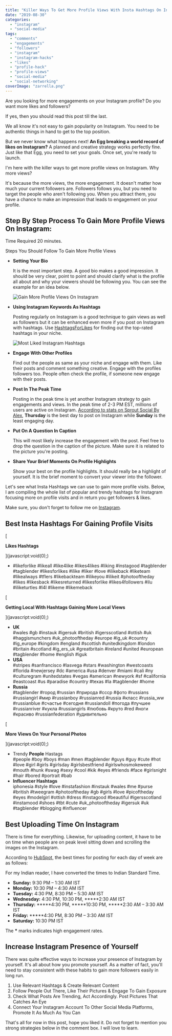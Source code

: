 ```yaml
---
title: "Killer Ways To Get More Profile Views With Insta Hashtags On Instagram"
date: "2019-08-30"
categories: 
  - "instagram"
  - "social-media"
tags: 
  - "comments"
  - "engagements"
  - "followers"
  - "instagram"
  - "instagram-hacks"
  - "likes"
  - "profile-hack"
  - "profile-views"
  - "social-media"
  - "social-networking"
coverImage: "zarrella.png"
---
```


Are you looking for more engagements on your Instagram profile? Do you want more likes and followers?

If yes, then you should read this post till the last.

We all know it's not easy to gain popularity on Instagram. You need to be authentic things in hand to get to the top position.

But we never know what happens next! **An Egg breaking a world record of likes on Instagram?** A planned and creative strategy works perfectly fine. Just like that Egg, you need to set your goals. Once set, you're ready to launch.

I'm here with the killer ways to get more profile views on Instagram. Why more views?

It's because the more views, the more engagement. It doesn't matter how much your current followers are. Followers follows you, but you need to target the people who aren't following you. When you attract them, you have a chance to make an impression that leads to engagement on your profile.

## Step By Step Process To Gain More Profile Views On Instagram:

Time Required 20 minutes.

Steps You Should Follow To Gain More Profile Views

- **Setting Your Bio**
    
    It is the most important step. A good bio makes a good impression. It should be very clear, point to point and should clarify what is the profile all about and why your viewers should be following you. You can see the example for an idea below.  
      
    ![Gain More Profile Views On Instagram](images/992713227b65861060aeea869a882a4f.jpg)
    
- **Using Instagram Keywords As Hashtags**
    
    Posting regularly on Instagram is a good technique to gain views as well as followers but it can be enhanced even more if you post on Instagram with hashtags. Use [HashtagsForLikes](https://www.hashtagsforlikes.co/) for finding out the top-rated hashtags in your niche.  
      
    ![Most Liked Instagram Hashtags](images/zarrella.png)
    
- **Engage With Other Profiles**
    
    Find out the people as same as your niche and engage with them. Like their posts and comment something creative. Engage with the profiles followers too. People often check the profile, if someone new engage with their posts.  
    
- **Post In The Peak Time**
    
    Posting in the peak time is yet another Instagram strategy to gain engagements and views. In the peak time of 2-3 PM EST, millions of users are active on Instagram. [According to stats on Sprout Social By Alex](https://sproutsocial.com/insights/best-times-to-post-on-social-media/#instagram), **Thursday** is the best day to post on Instagram while **Sunday** is the least engaging day.  
    
- **Put On A Question In Caption**
    
    This will most likely increase the engagement with the post. Feel free to drop the question in the caption of the picture. Make sure it is related to the picture you're posting.  
    
- **Share Your Brief Moments On Profile Highlights**
    
    Show your best on the profile highlights. It should really be a highlight of yourself. It is the brief moment to convert your viewer into the follower.
    

Let's see what Insta Hashtags we can use to gain more profile visits. Below, I am compiling the whole list of popular and trendy hashtags for Instagram focusing more on profile visits and in return you get followers & likes.

Make sure, you don't forget to follow me on [Instagram](https://instagram.com/e.madx).

## Best Insta Hashtags For Gaining Profile Visits

[

**Likes Hashtags**



](javascript:void(0);)

- #likeforlike #likeall #like4like #likes4likes #liking #instagood #tagblender #tagblender #likesforlikes #ilike #liker #love #ilikeback #liketeam #likealways #tflers #likebackteam #ilikeyou #ilikeit #photooftheday #likes #likesback #likesreturned #likesforlike #likes4followers #ilu #iliketurtles #l4l #likeme #likemeback

[

**Getting Local With Hashtags Gaining More Local Views**



](javascript:void(0);)

- **UK**  
    #wales #gb #instauk #igersuk #british #igersscotland #ottish #uk #haggismunchers #uk\_photooftheday #europe #ig\_uk #country #ig\_europe #kingdom #england #scottish #unitedkingdom #london #britain #scotland #ig\_ers\_uk #greatbritain #ireland #united #european #tagblender #home #english #iguk
- **USA**  
    #stripes #sanfrancisco #lasvega #stars #washington #westcoasts #florida #newjersey #dc #america #usa #denver #miami #cali #ny #culturegram #unitedstates #vegas #american #newyork #sf #california #eastcoast #us #paradise #country #texas #la #tagblender #home
- **Russia**  
    #tagblender #город #russian #природа #cccp #фото #russians #russiangirl #мир #russianboy #russianred #russia #класс #russia\_ww #russianblue #счастье #сегодня #russiandoll #погода #лучшее #russianriver #кукла #russiangirls #любовь #круто #red #ноги #красиво #russianfederation #удивительно

[

**More Views On Your Personal Photos**



](javascript:void(0);)

- Trendy **People** Hastags  
    #people #boy #boys #man #men #tagblender #guys #guy #cute #hot #love #girl #girls #girlsday #girlsbestfriend #girlswhosmokeweed #mouth #hunk #swag #sexy #cool #kik #eyes #friends #face #girlsnight #hair #bored #portrait #bab
- **Influencer Hashtags**  
    iphonesia #style #love #instafashion #instauk #wales #me #purse #british #tweegram #photooftheday #gb #girls #love #picoftheday #eyes #modelgirl #ottish #dress #instagood #beautiful #igersscotland #instamood #shoes #tbt #cute #uk\_photooftheday #igersuk #uk #tagblender #blogging #influencer

## Best Uploading Time On Instagram

There is time for everything. Likewise, for uploading content, it have to be on time when people are on peak level sitting down and scrolling the images on the Instagram.

According to [HubSpot,](https://blog.hubspot.com/marketing/instagram-best-time-post) the best times for posting for each day of week are as follows:

For my Indian reader, I have converted the times to Indian Standard Time.

- **Sunday:** 9:30 PM – 1:30 AM IST
- **Monday:** 10:30 PM – 4:30 AM IST
- **Tuesday:** 4:30 PM, 8:30 PM – 5:30 AM IST
- **Wednesday:** 4:30 PM, 10:30 PM, **\***2:30 AM IST
- **Thursday:** **\***4:30 PM, **\***10:30 PM, **\***2:30 AM – 3:30 AM IST
- **Friday:** **\***4:30 PM, 8:30 PM – 3:30 AM IST
- **Saturday:** 10:30 PM IST

The **\*** marks indicates high engagement rates.

## Increase Instagram Presence of Yourself

There was quite effective ways to increase your presence of Instagram by yourself. It's all about how you promote yourself. As a matter of fact, you'll need to stay consistent with these habits to gain more followers easily in long run.

1. Use Relevant Hashtags & Create Relevant Content
2. Follow People Out There, Like Their Pictures & Engage To Gain Exposure
3. Check What Posts Are Trending, Act Accordingly. Post Pictures That Catches An Eye
4. Connect Your Instagram Account To Other Social Media Platforms, Promote It As Much As You Can

That's all for now in this post, hope you liked it. Do not forget to mention you strong strategies below in the comment box. I will love to learn.
